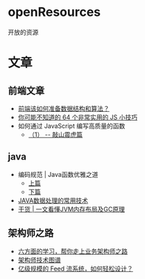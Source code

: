 # openResources
开放的资源
# 文章
## 前端文章
* [前端该如何准备数据结构和算法？](https://juejin.im/post/5d5b307b5188253da24d3cd1) 
* [你可能不知道的 64 个非常实用的 JS 小技巧](https://mp.weixin.qq.com/s/Uohu68WSaCmsjSbrP3pUfw)
* 如何通过 JavaScript 编写高质量的函数 
  - [（1） -- 敲山震虎篇](https://mp.weixin.qq.com/s/7lCK9cHmunvYlbm7Xi7JxQ)



## java
* 编码规范 | Java函数优雅之道 
  - [上篇](https://mp.weixin.qq.com/s?__biz=MzIwMDY0Nzk2Mw==&mid=2650320574&idx=1&sn=129d0dc069563bf269f9428532af41c0&chksm=8ef5facab98273dcd4e05797e71fad6439d5976047f3079f1c0556aaf5bdd019bb7177362709&scene=21#wechat_redirect)
  - [下篇](https://mp.weixin.qq.com/s/aI9w3PqWW2-CdFzjqN8HSw)
* [JAVA数据处理的常用技术](https://mp.weixin.qq.com/s?__biz=MzUzNjAxODg4MQ==&mid=2247484928&idx=1&sn=dc3ce3b2f4c76cb712d384843e241cc8)
* [干货 | 一文看懂JVM内存布局及GC原理](https://mp.weixin.qq.com/s/9xGsz5TpTSN0LxeOdNV8zA)


## 架构师之路
* [六方面的学习，帮你走上业务架构师之路](https://mp.weixin.qq.com/s/X1OqFzP5MMJPewFzhURlWQ)
* [架构师技术图谱](https://github.com/toutiaoio/awesome-architecture)
* [亿级规模的 Feed 流系统，如何轻松设计？](https://mp.weixin.qq.com/s/S6mflzwsqTGSW6eWG1v54w)

